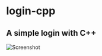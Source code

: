 # login-cpp


A simple login with C++
----------------------------------------------------------------
![Screenshot](https://github.com/alex-h4cker/login-cpp/assets/130258074/9498d71e-52bc-48a6-b186-c02a6e9a513f)
